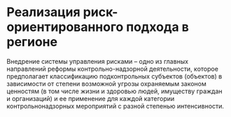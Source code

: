 # Реализация риск-ориентированного подхода в регионе

Внедрение системы управления рисками – одно из главных направлений реформы контрольно-надзорной деятельности, которое
предполагает классификацию подконтрольных субъектов (объектов) в зависимости от степени возможной угрозы охраняемым законом
ценностям (в том числе жизни и здоровью людей, имуществу граждан и организаций) и ее применение для каждой категории контрольнонадзорных мероприятий с разной степенью интенсивности.
